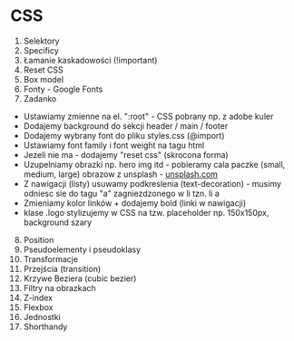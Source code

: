 # CSS

1. Selektory
2. Specificy
3. Łamanie kaskadowości (!important)
4. Reset CSS
5. Box model
6. Fonty - Google Fonts
7. Zadanko

- Ustawiamy zmienne na el. ":root" - CSS pobrany np. z adobe kuler
- Dodajemy background do sekcji header / main / footer
- Dodajemy wybrany font do pliku styles.css (@import)
- Ustawiamy font family i font weight na tagu html
- Jezeli nie ma - dodajemy "reset css" (skrocona forma)
- Uzupelniamy obrazki np. hero img itd - pobieramy cala paczke (small, medium, large) obrazow z unsplash - [unsplash.com](https://unsplash.com/photos/hbwdmqcmP6k)
- Z nawigacji (listy) usuwamy podkreslenia (text-decoration) - musimy odniesc sie do tagu "a" zagniezdzonego w li tzn. li a
- Zmieniamy kolor linków + dodajemy bold (linki w nawigacji)
- klase .logo stylizujemy w CSS na tzw. placeholder np. 150x150px, background szary

8. Position
9. Pseudoelementy i pseudoklasy
10. Transformacje
11. Przejścia (transition)
12. Krzywe Beziera (cubic bezier)
13. Filtry na obrazkach
14. Z-index
15. Flexbox
16. Jednostki
17. Shorthandy